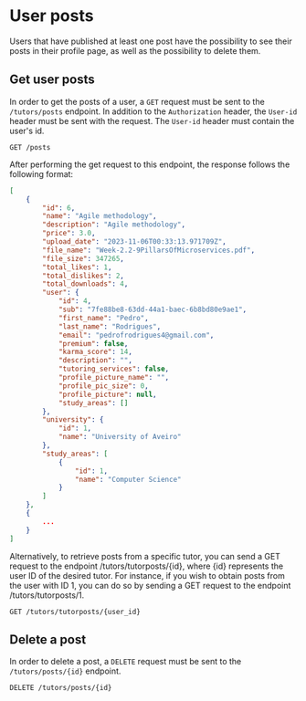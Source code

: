 # User posts

Users that have published at least one post have the possibility to see their posts in their profile page, as well as the possibility to delete them.

## Get user posts

In order to get the posts of a user, a `GET` request must be sent to the `/tutors/posts` endpoint. In addition to the `Authorization` header, the `User-id` header must be sent with the request. The `User-id` header must contain the user's id.

```http
GET /posts
```

After performing the get request to this endpoint, the response follows the following format:

```json
[
    {
        "id": 6,
        "name": "Agile methodology",
        "description": "Agile methodology",
        "price": 3.0,
        "upload_date": "2023-11-06T00:33:13.971709Z",
        "file_name": "Week-2.2-9PillarsOfMicroservices.pdf",
        "file_size": 347265,
        "total_likes": 1,
        "total_dislikes": 2,
        "total_downloads": 4,
        "user": {
            "id": 4,
            "sub": "7fe88be8-63dd-44a1-baec-6b8bd80e9ae1",
            "first_name": "Pedro",
            "last_name": "Rodrigues",
            "email": "pedrofrodrigues4@gmail.com",
            "premium": false,
            "karma_score": 14,
            "description": "",
            "tutoring_services": false,
            "profile_picture_name": "",
            "profile_pic_size": 0,
            "profile_picture": null,
            "study_areas": []
        },
        "university": {
            "id": 1,
            "name": "University of Aveiro"
        },
        "study_areas": [
            {
                "id": 1,
                "name": "Computer Science"
            }
        ]
    },
    {
        ...
    }
]
```

Alternatively, to retrieve posts from a specific tutor, you can send a GET request to the endpoint /tutors/tutorposts/{id}, where {id} represents the user ID of the desired tutor. For instance, if you wish to obtain posts from the user with ID 1, you can do so by sending a GET request to the endpoint /tutors/tutorposts/1.

```http
GET /tutors/tutorposts/{user_id}
```

## Delete a post

In order to delete a post, a `DELETE` request must be sent to the `/tutors/posts/{id}` endpoint.

```http
DELETE /tutors/posts/{id}
```

